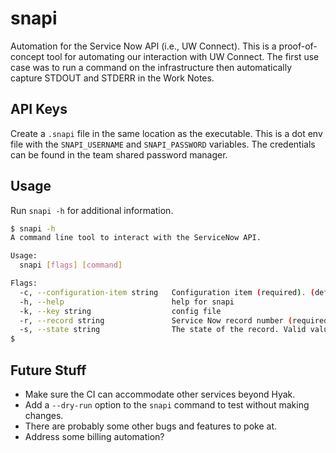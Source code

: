 # snapi

Automation for the Service Now API (i.e., UW Connect). This is a proof-of-concept tool for automating our interaction with UW Connect. The first use case was to run a command on the infrastructure then automatically capture STDOUT and STDERR in the Work Notes.

## API Keys

Create a `.snapi` file in the same location as the executable. This is a dot env file with the `SNAPI_USERNAME` and `SNAPI_PASSWORD` variables. The credentials can be found in the team shared password manager.

## Usage

Run `snapi -h` for additional information.

```bash
$ snapi -h
A command line tool to interact with the ServiceNow API.

Usage:
  snapi [flags] [command]

Flags:
  -c, --configuration-item string   Configuration item (required). (default "hyak")
  -h, --help                        help for snapi
  -k, --key string                  config file
  -r, --record string               Service Now record number (required).
  -s, --state string                The state of the record. Valid values are (o)pen or (r)esolved. (default "open")
$ 
```

## Future Stuff

* Make sure the CI can accommodate other services beyond Hyak.
* Add a `--dry-run` option to the `snapi` command to test without making changes.
* There are probably some other bugs and features to poke at.
* Address some billing automation?
